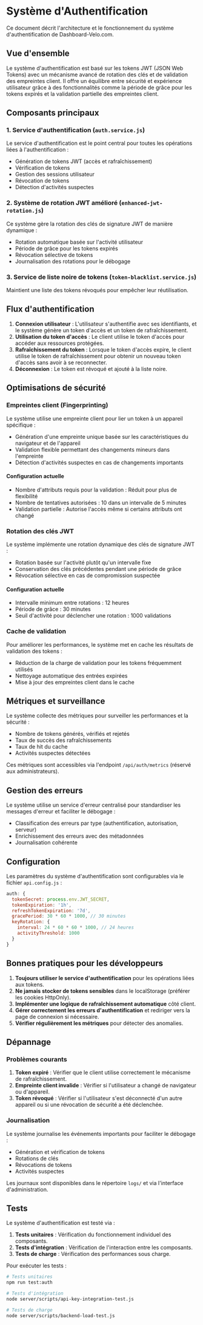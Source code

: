 # Système d'Authentification

Ce document décrit l'architecture et le fonctionnement du système d'authentification de Dashboard-Velo.com.

## Vue d'ensemble

Le système d'authentification est basé sur les tokens JWT (JSON Web Tokens) avec un mécanisme avancé de rotation des clés et de validation des empreintes client. Il offre un équilibre entre sécurité et expérience utilisateur grâce à des fonctionnalités comme la période de grâce pour les tokens expirés et la validation partielle des empreintes client.

## Composants principaux

### 1. Service d'authentification (`auth.service.js`)

Le service d'authentification est le point central pour toutes les opérations liées à l'authentification :

- Génération de tokens JWT (accès et rafraîchissement)
- Vérification de tokens
- Gestion des sessions utilisateur
- Révocation de tokens
- Détection d'activités suspectes

### 2. Système de rotation JWT amélioré (`enhanced-jwt-rotation.js`)

Ce système gère la rotation des clés de signature JWT de manière dynamique :

- Rotation automatique basée sur l'activité utilisateur
- Période de grâce pour les tokens expirés
- Révocation sélective de tokens
- Journalisation des rotations pour le débogage

### 3. Service de liste noire de tokens (`token-blacklist.service.js`)

Maintient une liste des tokens révoqués pour empêcher leur réutilisation.

## Flux d'authentification

1. **Connexion utilisateur** : L'utilisateur s'authentifie avec ses identifiants, et le système génère un token d'accès et un token de rafraîchissement.
2. **Utilisation du token d'accès** : Le client utilise le token d'accès pour accéder aux ressources protégées.
3. **Rafraîchissement du token** : Lorsque le token d'accès expire, le client utilise le token de rafraîchissement pour obtenir un nouveau token d'accès sans avoir à se reconnecter.
4. **Déconnexion** : Le token est révoqué et ajouté à la liste noire.

## Optimisations de sécurité

### Empreintes client (Fingerprinting)

Le système utilise une empreinte client pour lier un token à un appareil spécifique :

- Génération d'une empreinte unique basée sur les caractéristiques du navigateur et de l'appareil
- Validation flexible permettant des changements mineurs dans l'empreinte
- Détection d'activités suspectes en cas de changements importants

#### Configuration actuelle

- Nombre d'attributs requis pour la validation : Réduit pour plus de flexibilité
- Nombre de tentatives autorisées : 10 dans un intervalle de 5 minutes
- Validation partielle : Autorise l'accès même si certains attributs ont changé

### Rotation des clés JWT

Le système implémente une rotation dynamique des clés de signature JWT :

- Rotation basée sur l'activité plutôt qu'un intervalle fixe
- Conservation des clés précédentes pendant une période de grâce
- Révocation sélective en cas de compromission suspectée

#### Configuration actuelle

- Intervalle minimum entre rotations : 12 heures
- Période de grâce : 30 minutes
- Seuil d'activité pour déclencher une rotation : 1000 validations

### Cache de validation

Pour améliorer les performances, le système met en cache les résultats de validation des tokens :

- Réduction de la charge de validation pour les tokens fréquemment utilisés
- Nettoyage automatique des entrées expirées
- Mise à jour des empreintes client dans le cache

## Métriques et surveillance

Le système collecte des métriques pour surveiller les performances et la sécurité :

- Nombre de tokens générés, vérifiés et rejetés
- Taux de succès des rafraîchissements
- Taux de hit du cache
- Activités suspectes détectées

Ces métriques sont accessibles via l'endpoint `/api/auth/metrics` (réservé aux administrateurs).

## Gestion des erreurs

Le système utilise un service d'erreur centralisé pour standardiser les messages d'erreur et faciliter le débogage :

- Classification des erreurs par type (authentification, autorisation, serveur)
- Enrichissement des erreurs avec des métadonnées
- Journalisation cohérente

## Configuration

Les paramètres du système d'authentification sont configurables via le fichier `api.config.js` :

```javascript
auth: {
  tokenSecret: process.env.JWT_SECRET,
  tokenExpiration: '1h',
  refreshTokenExpiration: '7d',
  gracePeriod: 30 * 60 * 1000, // 30 minutes
  keyRotation: {
    interval: 24 * 60 * 60 * 1000, // 24 heures
    activityThreshold: 1000
  }
}
```

## Bonnes pratiques pour les développeurs

1. **Toujours utiliser le service d'authentification** pour les opérations liées aux tokens.
2. **Ne jamais stocker de tokens sensibles** dans le localStorage (préférer les cookies HttpOnly).
3. **Implémenter une logique de rafraîchissement automatique** côté client.
4. **Gérer correctement les erreurs d'authentification** et rediriger vers la page de connexion si nécessaire.
5. **Vérifier régulièrement les métriques** pour détecter des anomalies.

## Dépannage

### Problèmes courants

1. **Token expiré** : Vérifier que le client utilise correctement le mécanisme de rafraîchissement.
2. **Empreinte client invalide** : Vérifier si l'utilisateur a changé de navigateur ou d'appareil.
3. **Token révoqué** : Vérifier si l'utilisateur s'est déconnecté d'un autre appareil ou si une révocation de sécurité a été déclenchée.

### Journalisation

Le système journalise les événements importants pour faciliter le débogage :

- Génération et vérification de tokens
- Rotations de clés
- Révocations de tokens
- Activités suspectes

Les journaux sont disponibles dans le répertoire `logs/` et via l'interface d'administration.

## Tests

Le système d'authentification est testé via :

1. **Tests unitaires** : Vérification du fonctionnement individuel des composants.
2. **Tests d'intégration** : Vérification de l'interaction entre les composants.
3. **Tests de charge** : Vérification des performances sous charge.

Pour exécuter les tests :

```bash
# Tests unitaires
npm run test:auth

# Tests d'intégration
node server/scripts/api-key-integration-test.js

# Tests de charge
node server/scripts/backend-load-test.js
```

